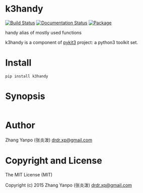 # k3handy

[![Build Status](https://travis-ci.com/pykit3/k3handy.svg?branch=master)](https://travis-ci.com/pykit3/k3handy)
[![Documentation Status](https://readthedocs.org/projects/k3handy/badge/?version=stable)](https://k3handy.readthedocs.io/en/stable/?badge=stable)
[![Package](https://img.shields.io/pypi/pyversions/k3handy)](https://pypi.org/project/k3handy)

handy alias of mostly used functions

k3handy is a component of [pykit3] project: a python3 toolkit set.


# Install

```
pip install k3handy
```

# Synopsis

```python

```

#   Author

Zhang Yanpo (张炎泼) <drdr.xp@gmail.com>

#   Copyright and License

The MIT License (MIT)

Copyright (c) 2015 Zhang Yanpo (张炎泼) <drdr.xp@gmail.com>


[pykit3]: https://github.com/pykit3